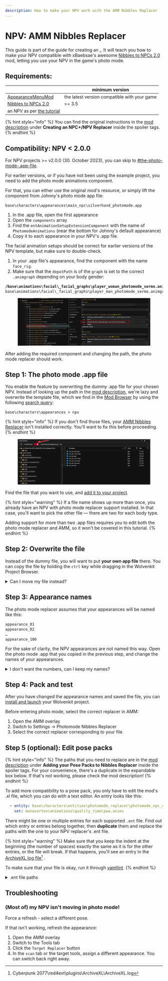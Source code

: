 ```yaml
---
description: How to make your NPV work with the AMM Nibbles Replacer
---
```


# NPV: AMM Nibbles Replacer

This guide is part of the guide for creating an [.](./ "mention"). It will teach you how to make your NPV compatible with xBaebsae's awesome [Nibbles to NPCs 2.0](https://www.nexusmods.com/cyberpunk2077/mods/8125) mod, letting you use your NPV in the game's photo mode.

## Requirements:

|                                                                          | minimum version                              |
| ------------------------------------------------------------------------ | -------------------------------------------- |
| [AppearanceMenuMod](https://www.nexusmods.com/cyberpunk2077/mods/790)    | the latest version compatible with your game |
| [Nibbles to NPCs 2.0](https://www.nexusmods.com/cyberpunk2077/mods/8125) | >= 3.5                                       |
| an NPV as per [the tutorial](./)                                         |                                              |

{% hint style="info" %}
You can find the original instructions in the [mod description](https://www.nexusmods.com/cyberpunk2077/mods/8125) under **Creating an NPC+/NPV Replacer** inside the spoiler tags.
{% endhint %}

## Compatibility: NPV < 2.0.0

For NPV projects >= v2.0.0 (30. October 2023), you can skip to [#the-photo-mode-.app-file](npv-amm-nibbles-replacer.md#the-photo-mode-.app-file "mention").

For earlier versions, or if you have not been using the example project, you need to add the photo mode animations component.&#x20;

For that, you can either use the original mod's resource, or simply lift the component from Johnny's photo mode app file:&#x20;

```
base\characters\appearances\main_npc\silverhand_photomode.app
```

1. In the .app file, open the first appearance
2. Open the `components` array
3. Find the `entAnimationSetupExtensionComponent` with the name of `PhotomodeAnimations` (near the bottom for Johnny's default appearance)
4. Copy it to each appearance in your NPV's .app file.

The facial animation setups should be correct for earlier versions of the NPV template, but make sure to double-check.

1. In your .app file's appearance, find the component with the name `face_rig`.
2. Make sure that the `depotPath` is of the `graph` is set to the correct `.animgraph` depending on your body gender:

<pre><code><strong>/base\animations\facial\_facial_graphs\player_woman_photomode_sermo.animgraph   
</strong>base\animations\facial\_facial_graphs\player_man_photomode_sermo.animgraph
</code></pre>

<figure><img src="../../../../.gitbook/assets/npv_photomode_replacer_animgraph.png" alt=""><figcaption></figcaption></figure>

After adding the required component and changing the path, the photo mode replacer should work.

## Step 1: The photo mode .app file

You enable the feature by overwriting the dummy .app file for your chosen NPV. Instead of looking up the path in the [mod description](https://www.nexusmods.com/cyberpunk2077/mods/8125?tab=description), we're lazy and overwrite the template file, which we find in the [Mod Browser](http://127.0.0.1:5000/s/-MP\_ozZVx2gRZUPXkd4r/wolvenkit-app/editor/asset-browser#mod-browser) by using the following [search query](http://127.0.0.1:5000/s/-MP\_ozZVx2gRZUPXkd4r/wolvenkit-app/usage/wolvenkit-search-finding-files):

```
base\characters\appearances > npv
```

{% hint style="info" %}
If you don't find those files, your [AMM Nibbles Replacer](https://www.nexusmods.com/cyberpunk2077/mods/8125) isn't installed correctly. You'll want to fix this before proceeding.
{% endhint %}

<figure><img src="../../../../.gitbook/assets/npv_replacer_overwrite_app.png" alt=""><figcaption></figcaption></figure>

Find the file that you want to use, and [add it to your project](http://127.0.0.1:5000/s/-MP\_ozZVx2gRZUPXkd4r/wolvenkit-app/editor/asset-browser#adding-files-to-projects).

{% hint style="warning" %}
If a file name shows up more than once, you already have an NPV with photo mode replacer support installed. In that case, you'll want to pick the other file — there are two for each body type.&#x20;

Adding support for more than two .app files requires you to edit both the photo mode replacer and AMM, so it won't be covered in this tutorial.
{% endhint %}

## Step 2: Overwrite the file

Instead of the dummy file, you will want to put **your own app file** there. You can copy the file by holding the `ctrl` key while dragging in the Wolvenkit Project Browser.

<details>

<summary>Can I move my file instead?</summary>

Yes, you can do that — but if you share your NPV around, you might end up overwriting your friend's replacer entry. For that reason, the guide assumes that you're creating a copy.

If you don't care (you egotist) or don't want to share your NPV, you can move your .app file — just don't forget adjusting the paths in your .ent!

</details>

## Step 3: Appearance names

The photo mode replacer assumes that your appearances will be named like this:

```
appearance_01
appearance_02
…
appearance_100
```

For the sake of clarity, the NPV appearances are not named this way. Open the photo mode .app that you copied in the previous step, and change the names of your appearances.

<details>

<summary>I don't want the numbers, can I keep my names?</summary>

In theory, yes. In practice, you have to edit&#x20;

</details>

## Step 4: Pack and test

After you have changed the appearance names and saved the file, you can [install and launch](http://127.0.0.1:5000/s/-MP\_ozZVx2gRZUPXkd4r/wolvenkit-app/menu/toolbar#install-and-launch) your Wolvenkit project.&#x20;

Before entering photo mode, select the correct replacer in AMM:&#x20;

1. Open the AMM overlay
2. Switch to Settings -> Photomode Nibbles Replacer
3. Select the correct replacer corresponding to your file

## Step 5 (optional): Edit pose packs

{% hint style="info" %}
The paths that you need to replace are in the [mod description](https://www.nexusmods.com/cyberpunk2077/mods/8125) under **Adding your Pose Packs to Nibbles Replacer** inside the spoiler tags. For your convenience, there's a duplicate in the expandable box below. If that's not working, please check the mod description!
{% endhint %}

To add more compatibility to a pose pack, you only have to edit the mod's .xl file, which you can do with a text editor. An entry looks like this:

```yaml
  - entity: base\characters\entities\photomode_replacer\photomode_npc_woman_average.ent
    set: manavortex\animations\quality_time\pwa.anims
```

There might be one or multiple entries for each supported `.ent` file. Find out which entry or entries belong together, then **duplicate** them and replace the paths with the one to your NPV replacer's .ent file.

{% hint style="warning" %}
Make sure that you keep the indent at the beginning (the number of spaces) exactly the same as it is for the other entries, or the file will break. If that happens, you'll see an entry in the [ArchiveXL log file](#user-content-fn-1)[^1] .

To make sure that your file is okay, run it through [yamllint](https://www.yamllint.com/).
{% endhint %}

<details>

<summary>.ent file paths</summary>

This is **a copy** for your convenience. If the paths below aren'Ät working, please check the [mod description](https://www.nexusmods.com/cyberpunk2077/mods/8125) under **Adding your Pose Packs to Nibbles Replacer** inside the spoiler tags.

```
base\characters\entities\photomode_replacer\photomode_npc_woman_average.ent
base\characters\entities\photomode_replacer\photomode_npc_man_average.ent
base\characters\entities\photomode_replacer\photomode_npc_man_big.ent
base\characters\entities\photomode_replacer\photomode_npc_npv_fem1.ent
base\characters\entities\photomode_replacer\photomode_npc_npv_fem2.ent
base\characters\entities\photomode_replacer\photomode_npc_npv_masc1.ent
base\characters\entities\photomode_replacer\photomode_npc_npv_masc2.ent
base\characters\entities\photomode_replacer\photomode_npc_npv_big1.ent
base\characters\entities\photomode_replacer\photomode_npc_npv_big2.ent
```

</details>

## Troubleshooting

### (Most of) my NPV isn't moving in photo mode!

Force a refresh - select a different pose.&#x20;

If that isn't working, refresh the appearance:&#x20;

1. Open the AMM overlay
2. Switch to the Tools tab
3. Click the `Target Replacer` button
4. In the `scan` tab or the target tools, assign a different appearance. You can switch back right away.



[^1]: Cyberpunk 2077\red4ext\plugins\ArchiveXL\ArchiveXL.log

